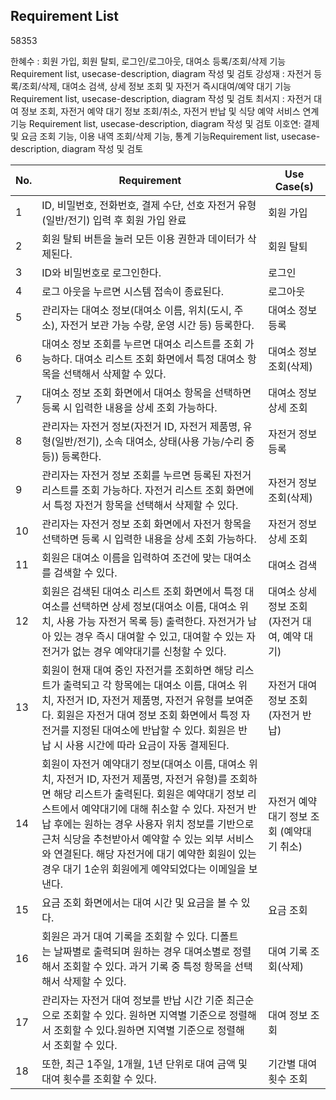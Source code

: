 ## Requirement List
58353

한혜수 : 회원 가입, 회원 탈퇴, 로그인/로그아웃, 대여소 등록/조회/삭제 기능 Requirement list, usecase-description, diagram 작성 및 검토
강성재 : 자전거 등록/조회/삭제, 대여소 검색, 상세 정보 조회 및 자전거 즉시대여/예약 대기 기능 Requirement list, usecase-description, diagram 작성 및 검토
최서지 : 자전거 대여 정보 조회, 자전거 예약 대기 정보 조회/취소,  자전거 반납 및 식당 예약 서비스 연계 기능 Requirement list, usecase-description, diagram 작성 및 검토
이호연: 결제 및 요금 조회 기능, 이용 내역 조회/삭제 기능, 통계 기능Requirement list, usecase-description, diagram 작성 및 검토


| No. | Requirement | Use Case(s) |
|------|------|------|
|1|ID, 비밀번호, 전화번호, 결제 수단, 선호 자전거 유형(일반/전기) 입력 후 회원 가입 완료 |회원 가입|
|2|회원 탈퇴 버튼을 눌러 모든 이용 권한과 데이터가 삭제된다. |회원 탈퇴|
|3|ID와 비밀번호로 로그인한다.|로그인|
|4|로그 아웃을 누르면 시스템 접속이 종료된다.|로그아웃|
|5|관리자는 대여소 정보(대여소 이름, 위치(도시, 주소), 자전거 보관 가능 수량, 운영 시간 등) 등록한다.|대여소 정보 등록|
|6|대여소 정보 조회를 누르면 대여소 리스트를 조회 가능하다. 대여소 리스트 조회 화면에서 특정 대여소 항목을 선택해서 삭제할 수 있다.|대여소 정보 조회(삭제)|
|7|대여소 정보 조회 화면에서 대여소 항목을 선택하면 등록 시 입력한 내용을 상세 조회 가능하다.|대여소 정보 상세 조회|
|8|관리자는 자전거 정보(자전거 ID, 자전거 제품명, 유형(일반/전기), 소속 대여소, 상태(사용 가능/수리 중 등)) 등록한다.|자전거 정보 등록|
|9|관리자는 자전거 정보 조회를 누르면 등록된 자전거 리스트를 조회 가능하다. 자전거 리스트 조회 화면에서 특정 자전거 항목을 선택해서 삭제할 수 있다.|자전거 정보 조회(삭제)|
|10|관리자는 자전거 정보 조회 화면에서 자전거 항목을 선택하면 등록 시 입력한 내용을 상세 조회 가능하다.|자전거 정보 상세 조회|
|11|회원은 대여소 이름을 입력하여 조건에 맞는 대여소를 검색할 수 있다.|대여소 검색|
|12|회원은 검색된 대여소 리스트 조회 화면에서 특정 대여소를 선택하면 상세 정보(대여소 이름, 대여소 위치, 사용 가능 자전거 목록 등) 출력한다. 자전거가 남아 있는 경우 즉시 대여할 수 있고, 대여할 수 있는 자전거가 없는 경우 예약대기를 신청할 수 있다.|대여소 상세 정보 조회(자전거 대여, 예약 대기)|
|13|회원이 현재 대여 중인 자전거를 조회하면 해당 리스트가 출력되고 각 항목에는 대여소 이름, 대여소 위치, 자전거 ID, 자전거 제품명, 자전거 유형를 보여준다. 회원은 자전거 대여 정보 조회 화면에서 특정 자전거를 지정된 대여소에 반납할 수 있다. 회원은 반납 시 사용 시간에 따라 요금이 자동 결제된다. | 자전거 대여 정보 조회 (자전거 반납)|
|14|회원이 자전거 예약대기 정보(대여소 이름, 대여소 위치, 자전거 ID, 자전거 제품명, 자전거 유형)를 조회하면 해당 리스트가 출력된다. 회원은 예약대기 정보 리스트에서 예약대기에 대해 취소할 수 있다. 자전거 반납 후에는 원하는 경우 사용자 위치 정보를 기반으로 근처 식당을 추천받아서 예약할 수 있는 외부 서비스와 연결된다. 해당 자전거에 대기 예약한 회원이 있는 경우 대기 1순위 회원에게 예약되었다는 이메일을 보낸다.| 자전거 예약대기 정보 조회 (예약대기 취소)|
|15|요금 조회 화면에서는 대여 시간 및 요금을 볼 수 있다.|요금 조회|
|16|회원은 과거 대여 기록을 조회할 수 있다. 디폴트는 날짜별로 출력되며 원하는 경우 대여소별로 정렬해서 조회할 수 있다. 과거 기록 중 특정 항목을 선택해서 삭제할 수 있다.|대여 기록 조회(삭제)|
|17|관리자는 자전거 대여 정보를 반납 시간 기준 최근순으로 조회할 수 있다. 원하면 지역별 기준으로 정렬해서 조회할 수 있다.원하면 지역별 기준으로 정렬해서 조회할 수 있다.|대여 정보 조회|
|18|또한, 최근 1주일, 1개월, 1년 단위로 대여 금액 및 대여 횟수를 조회할 수 있다.|기간별 대여 횟수 조회|
